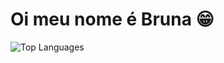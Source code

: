 # Oi meu nome é Bruna 😁

![Top Languages](https://github-readme-stats.vercel.app/api/top-langs/?username=BrunaReginat0&layout=compact)

